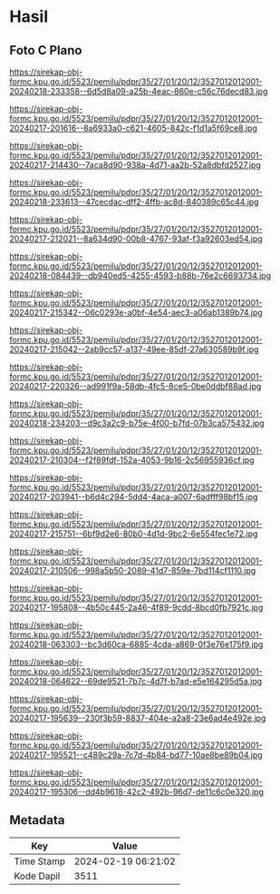 # Hasil

## Foto C Plano

https://sirekap-obj-formc.kpu.go.id/5523/pemilu/pdpr/35/27/01/20/12/3527012012001-20240218-233358--6d5d8a09-a25b-4eac-860e-c56c76decd83.jpg

https://sirekap-obj-formc.kpu.go.id/5523/pemilu/pdpr/35/27/01/20/12/3527012012001-20240217-201616--8a6933a0-c621-4605-842c-f1d1a5f69ce8.jpg

https://sirekap-obj-formc.kpu.go.id/5523/pemilu/pdpr/35/27/01/20/12/3527012012001-20240217-214430--7aca8d90-938a-4d71-aa2b-52a8dbfd2527.jpg

https://sirekap-obj-formc.kpu.go.id/5523/pemilu/pdpr/35/27/01/20/12/3527012012001-20240218-233613--47cecdac-dff2-4ffb-ac8d-840389c65c44.jpg

https://sirekap-obj-formc.kpu.go.id/5523/pemilu/pdpr/35/27/01/20/12/3527012012001-20240217-212021--8a634d90-00b8-4767-93af-f3a92603ed54.jpg

https://sirekap-obj-formc.kpu.go.id/5523/pemilu/pdpr/35/27/01/20/12/3527012012001-20240218-084439--db940ed5-4255-4593-b88b-76e2c6693734.jpg

https://sirekap-obj-formc.kpu.go.id/5523/pemilu/pdpr/35/27/01/20/12/3527012012001-20240217-215342--06c0293e-a0bf-4e54-aec3-a06ab1389b74.jpg

https://sirekap-obj-formc.kpu.go.id/5523/pemilu/pdpr/35/27/01/20/12/3527012012001-20240217-215042--2ab9cc57-a137-49ee-85df-27a630589b9f.jpg

https://sirekap-obj-formc.kpu.go.id/5523/pemilu/pdpr/35/27/01/20/12/3527012012001-20240217-220326--ad991f9a-58db-4fc5-8ce5-0be0ddbf88ad.jpg

https://sirekap-obj-formc.kpu.go.id/5523/pemilu/pdpr/35/27/01/20/12/3527012012001-20240218-234203--d9c3a2c9-b75e-4f00-b7fd-07b3ca575432.jpg

https://sirekap-obj-formc.kpu.go.id/5523/pemilu/pdpr/35/27/01/20/12/3527012012001-20240217-210304--f2f89fdf-152a-4053-9b16-2c56955936cf.jpg

https://sirekap-obj-formc.kpu.go.id/5523/pemilu/pdpr/35/27/01/20/12/3527012012001-20240217-203941--b6d4c294-5dd4-4aca-a007-6adfff98bf15.jpg

https://sirekap-obj-formc.kpu.go.id/5523/pemilu/pdpr/35/27/01/20/12/3527012012001-20240217-215751--6bf9d2e6-80b0-4d1d-9bc2-6e554fec1e72.jpg

https://sirekap-obj-formc.kpu.go.id/5523/pemilu/pdpr/35/27/01/20/12/3527012012001-20240217-210506--998a5b50-2089-41d7-859e-7bd114cf1110.jpg

https://sirekap-obj-formc.kpu.go.id/5523/pemilu/pdpr/35/27/01/20/12/3527012012001-20240217-195808--4b50c445-2a46-4f89-9cdd-8bcd0fb7921c.jpg

https://sirekap-obj-formc.kpu.go.id/5523/pemilu/pdpr/35/27/01/20/12/3527012012001-20240218-063303--bc3d60ca-6885-4cda-a869-0f3e76e175f9.jpg

https://sirekap-obj-formc.kpu.go.id/5523/pemilu/pdpr/35/27/01/20/12/3527012012001-20240218-064622--69de9521-7b7c-4d7f-b7ad-e5e164295d5a.jpg

https://sirekap-obj-formc.kpu.go.id/5523/pemilu/pdpr/35/27/01/20/12/3527012012001-20240217-195639--230f3b59-8837-404e-a2a8-23e6ad4e492e.jpg

https://sirekap-obj-formc.kpu.go.id/5523/pemilu/pdpr/35/27/01/20/12/3527012012001-20240217-195521--c489c29a-7c7d-4b84-bd77-10ae8be89b04.jpg

https://sirekap-obj-formc.kpu.go.id/5523/pemilu/pdpr/35/27/01/20/12/3527012012001-20240217-195306--dd4b9618-42c2-492b-96d7-de11c6c0e320.jpg


## Metadata

| Key        | Value               |
| ---------- | ------------------- |
| Time Stamp | 2024-02-19 06:21:02 |
| Kode Dapil | 3511                |



